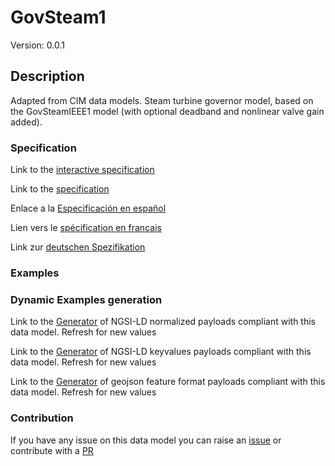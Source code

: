 # GovSteam1
Version: 0.0.1

## Description 

Adapted from CIM data models. Steam turbine governor model, based on the GovSteamIEEE1 model  (with optional deadband and nonlinear valve gain added).
### Specification

Link to the [interactive specification](https://swagger.lab.fiware.org/?url=https://raw.githubusercontent.com/smart-data-models/dataModel.EnergyCIM/master/GovSteam1/swagger.yaml)

Link to the [specification](https://github.com/smart-data-models/dataModel.EnergyCIM/blob/master/GovSteam1/doc/spec.md)

Enlace a la [Especificación en español](https://github.com/smart-data-models/dataModel.EnergyCIM/blob/master/GovSteam1/doc/spec_ES.md)

Lien vers le [spécification en français](https://github.com/smart-data-models/dataModel.EnergyCIM/blob/master/GovSteam1/doc/spec_FR.md)

Link zur [deutschen Spezifikation](https://github.com/smart-data-models/dataModel.EnergyCIM/blob/master/GovSteam1/doc/spec_DE.md)
### Examples
### Dynamic Examples generation

Link to the [Generator](https://smartdatamodels.org/extra/ngsi-ld_generator.php?schemaUrl=https://raw.githubusercontent.com/smart-data-models/dataModel.EnergyCIM/master/GovSteam1/schema.json&email=info@smartdatamodels.org) of NGSI-LD normalized payloads compliant with this data model. Refresh for new values

Link to the [Generator](https://smartdatamodels.org/extra/ngsi-ld_generator_keyvalues.php?schemaUrl=https://raw.githubusercontent.com/smart-data-models/dataModel.EnergyCIM/master/GovSteam1/schema.json&email=info@smartdatamodels.org) of NGSI-LD keyvalues payloads compliant with this data model. Refresh for new values

Link to the [Generator](https://smartdatamodels.org/extra/geojson_features_generator_v1.0.php?schemaUrl=https://raw.githubusercontent.com/smart-data-models/dataModel.EnergyCIM/master/GovSteam1/schema.json&email=info@smartdatamodels.org) of geojson feature format payloads compliant with this data model. Refresh for new values
### Contribution

 If you have any issue on this data model you can raise an [issue](https://github.com/smart-data-models/dataModel.EnergyCIM/issues)  or contribute with a [PR](https://github.com/smart-data-models/dataModel.EnergyCIM/pulls)